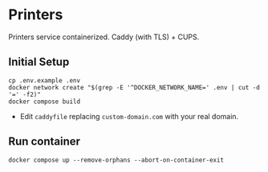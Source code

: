 # Printers

Printers service containerized.
Caddy (with TLS) + CUPS.

## Initial Setup

```
cp .env.example .env
docker network create "$(grep -E '^DOCKER_NETWORK_NAME=' .env | cut -d '=' -f2)"
docker compose build
```

- Edit `caddyfile` replacing `custom-domain.com` with your real domain.

## Run container
```
docker compose up --remove-orphans --abort-on-container-exit
```

